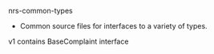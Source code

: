 nrs-common-types

- Common source files for interfaces to a variety of types.

v1 contains BaseComplaint interface
